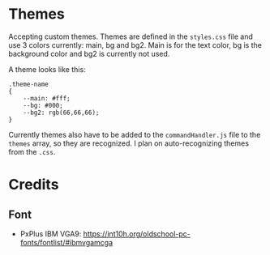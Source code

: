 # Themes

Accepting custom themes.
Themes are defined in the `styles.css` file and use 3 colors currently: main, bg and bg2.
Main is for the text color, bg is the background color and bg2 is currently not used.

A theme looks like this:
```
.theme-name
{
    --main: #fff;
    --bg: #000;
    --bg2: rgb(66,66,66);
}
```
Currently themes also have to be added to the `commandHandler.js` file to the `themes` array, so they are recognized. I plan on auto-recognizing themes from the `.css`.

# Credits

## Font
* PxPlus IBM VGA9: https://int10h.org/oldschool-pc-fonts/fontlist/#ibmvgamcga
